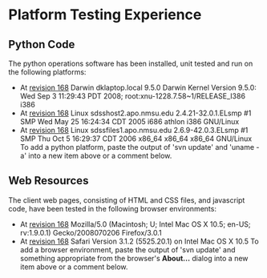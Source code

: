 # Platform Testing Experience #

## Python Code ##

The python operations software has been installed, unit tested and run on the following platforms:
  * At [revision 168](https://code.google.com/p/tops/source/detail?r=168) Darwin dklaptop.local 9.5.0 Darwin Kernel Version 9.5.0: Wed Sep  3 11:29:43 PDT 2008; root:xnu-1228.7.58~1/RELEASE\_I386 i386
  * At [revision 168](https://code.google.com/p/tops/source/detail?r=168) Linux sdsshost2.apo.nmsu.edu 2.4.21-32.0.1.ELsmp #1 SMP Wed May 25 16:24:34 CDT 2005 i686 athlon i386 GNU/Linux
  * At [revision 168](https://code.google.com/p/tops/source/detail?r=168) Linux sdssfiles1.apo.nmsu.edu 2.6.9-42.0.3.ELsmp #1 SMP Thu Oct 5 16:29:37 CDT 2006 x86\_64 x86\_64 x86\_64 GNU/Linux
To add a python platform, paste the output of 'svn update' and 'uname -a' into a new item above or a comment below.

## Web Resources ##

The client web pages, consisting of HTML and CSS files, and javascript code, have been tested in the following browser environments:
  * At [revision 168](https://code.google.com/p/tops/source/detail?r=168) Mozilla/5.0 (Macintosh; U; Intel Mac OS X 10.5; en-US; rv:1.9.0.1) Gecko/2008070206 Firefox/3.0.1
  * At [revision 168](https://code.google.com/p/tops/source/detail?r=168) Safari Version 3.1.2 (5525.20.1) on Intel Mac OS X 10.5
To add a browser environment, paste the output of 'svn update' and something appropriate from the browser's **About...** dialog into a new item above or a comment below.